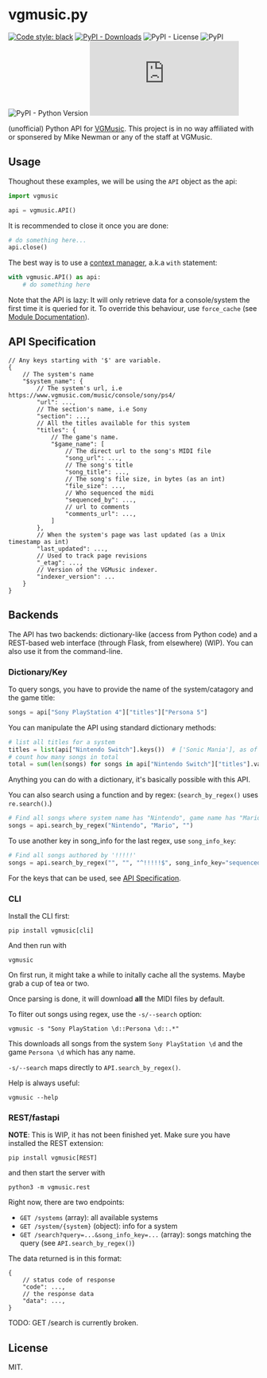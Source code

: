 # vgmusic.py

[![Code style: black](https://img.shields.io/badge/code%20style-black-000000.svg)](https://github.com/psf/black)
[![PyPI - Downloads](https://img.shields.io/pypi/dm/vgmusic)](https://pypi.org/project/vgmusic)
![PyPI - License](https://img.shields.io/pypi/l/vgmusic)
![PyPI](https://img.shields.io/pypi/v/vgmusic)
![PyPI - Python Version](https://img.shields.io/pypi/pyversions/vgmusic)
![Lines of code](https://img.shields.io/tokei/lines/github/ongyx/vgmusic.py)

(unofficial) Python API for [VGMusic](vgmusic.com).
This project is in no way affiliated with or sponsered by Mike Newman or any of the staff at VGMusic.

## Usage

Thoughout these examples, we will be using the `API` object as the api:

```python
import vgmusic

api = vgmusic.API()
```

It is recommended to close it once you are done:

```python
# do something here...
api.close()
```

The best way is to use a [context manager](https://www.python.org/dev/peps/pep-0343/), a.k.a `with` statement:

```python
with vgmusic.API() as api:
    # do something here
```

Note that the API is lazy: It will only retrieve data for a console/system the first time it is queried for it.
To override this behaviour, use `force_cache` (see [Module Documentation](##module-documentation)).

## API Specification

```text
// Any keys starting with '$' are variable.
{
    // The system's name
    "$system_name": {
        // The system's url, i.e https://www.vgmusic.com/music/console/sony/ps4/
        "url": ...,
        // The section's name, i.e Sony
        "section": ...,
        // All the titles available for this system
        "titles": {
            // The game's name.
            "$game_name": [
                // The direct url to the song's MIDI file
                "song_url": ...,
                // The song's title
                "song_title": ...,
                // The song's file size, in bytes (as an int)
                "file_size": ...,
                // Who sequenced the midi
                "sequenced_by": ...,
                // url to comments
                "comments_url": ...,
            ]
        },
        // When the system's page was last updated (as a Unix timestamp as int)
        "last_updated": ...,
        // Used to track page revisions
        "_etag": ...,
        // Version of the VGMusic indexer.
        "indexer_version": ...
    }
}
```

## Backends

The API has two backends: dictionary-like (access from Python code) and a REST-based web interface (through Flask, from elsewhere) (WIP).
You can also use it from the command-line.

### Dictionary/Key

To query songs, you have to provide the name of the system/catagory and the game title:

```python
songs = api["Sony PlayStation 4"]["titles"]["Persona 5"]
```

You can manipulate the API using standard dictionary methods:

```python
# list all titles for a system
titles = list(api["Nintendo Switch"].keys())  # ['Sonic Mania'], as of 5/1/2021
# count how many songs in total
total = sum(len(songs) for songs in api["Nintendo Switch"]["titles"].values())  # 12, as of 5/1/2021
```

Anything you can do with a dictionary, it's basically possible with this API.

You can also search using a function and by regex:
(`search_by_regex()` uses `re.search()`.)

```python
# Find all songs where system name has "Nintendo", game name has "Mario", and song name is any.
songs = api.search_by_regex("Nintendo", "Mario", "")
```

To use another key in song_info for the last regex, use `song_info_key`:

```python
# Find all songs authored by '!!!!!'
songs = api.search_by_regex("", "", "^!!!!!$", song_info_key="sequenced_by")
```

For the keys that can be used, see [API Specification](##api-specification).

### CLI

Install the CLI first:

```text
pip install vgmusic[cli]
```

And then run with

```text
vgmusic
```

On first run, it might take a while to initally cache all the systems. Maybe grab a cup of tea or two.

Once parsing is done, it will download **all** the MIDI files by default.

To fliter out songs using regex, use the `-s/--search` option:

```text
vgmusic -s "Sony PlayStation \d::Persona \d::.*"
```

This downloads all songs from the system `Sony PlayStation \d` and the game `Persona \d` which has any name.

`-s/--search` maps directly to `API.search_by_regex()`.

Help is always useful:

```text
vgmusic --help
```

### REST/fastapi

**NOTE**: This is WIP, it has not been finished yet.
Make sure you have installed the REST extension:

```text
pip install vgmusic[REST]
```

and then start the server with

```text
python3 -m vgmusic.rest
```

Right now, there are two endpoints:

* `GET /systems` (array): all available systems
* `GET /system/{system}` (object): info for a system
* `GET /search?query=...&song_info_key=...` (array): songs matching the query (see `API.search_by_regex()`)

The data returned is in this format:

```text
{
    // status code of response
    "code": ...,
    // the response data
    "data": ...,
}
```

TODO: GET /search is currently broken.

## License
MIT.
